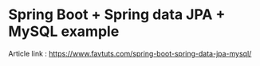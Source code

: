 # Spring Boot + Spring data JPA + MySQL example

Article link : https://www.favtuts.com/spring-boot-spring-data-jpa-mysql/